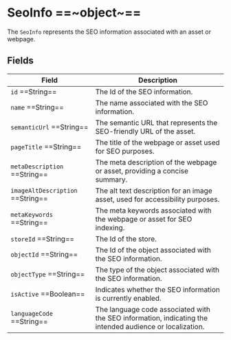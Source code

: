 # SeoInfo ==~object~==

The `SeoInfo` represents the SEO information associated with an asset or webpage.

## Fields

| Field                             	| Description                                                                                              	|
|-----------------------------------	|----------------------------------------------------------------------------------------------------------	|
| `id`  ==String==                   	| The Id of the SEO information.                                                                           	|
| `name`  ==String==                 	| The name associated with the SEO information.                                                            	|
| `semanticUrl`  ==String==          	| The semantic URL that represents the SEO-friendly URL of the asset.                                     	|
| `pageTitle`  ==String==            	| The title of the webpage or asset used for SEO purposes.                                                 	|
| `metaDescription`  ==String==      	| The meta description of the webpage or asset, providing a concise summary.                               	|
| `imageAltDescription`  ==String==  	| The alt text description for an image asset, used for accessibility purposes.                            	|
| `metaKeywords`  ==String==         	| The meta keywords associated with the webpage or asset for SEO indexing.                                 	|
| `storeId`  ==String==              	| The Id of the store.                                	                                                    |
| `objectId`  ==String==             	| The Id of the object associated with the SEO information.                                 	            |
| `objectType`  ==String==           	| The type of the object associated with the SEO information.                                              	|
| `isActive`  ==Boolean==            	| Indicates whether the SEO information is currently enabled.                                              	|
| `languageCode`  ==String==         	| The language code associated with the SEO information, indicating the intended audience or localization. 	|

